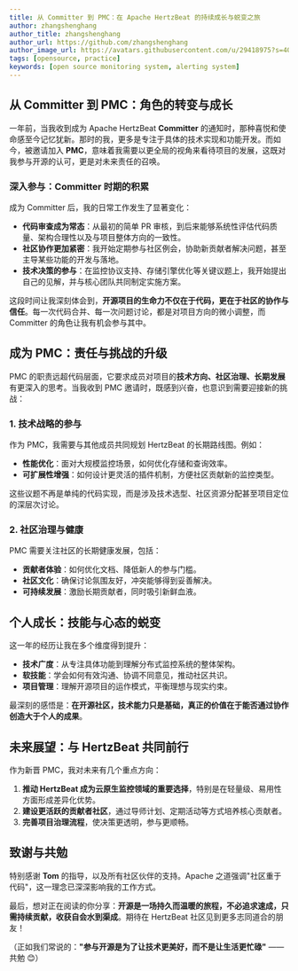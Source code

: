 ```yaml
---
title: 从 Committer 到 PMC：在 Apache HertzBeat 的持续成长与蜕变之旅  
author: zhangshenghang
author_title: zhangshenghang
author_url: https://github.com/zhangshenghang
author_image_url: https://avatars.githubusercontent.com/u/29418975?s=400&v=4
tags: [opensource, practice]
keywords: [open source monitoring system, alerting system]
---
```


## 从 Committer 到 PMC：角色的转变与成长

一年前，当我收到成为 Apache HertzBeat **Committer** 的通知时，那种喜悦和使命感至今记忆犹新。那时的我，更多是专注于具体的技术实现和功能开发。而如今，被邀请加入 **PMC**，意味着我需要以更全局的视角来看待项目的发展，这既对我参与开源的认可，更是对未来责任的召唤。

### 深入参与：Committer 时期的积累

成为 Committer 后，我的日常工作发生了显著变化：
- **代码审查成为常态**：从最初的简单 PR 审核，到后来能够系统性评估代码质量、架构合理性以及与项目整体方向的一致性。
- **社区协作更加紧密**：我开始定期参与社区例会，协助新贡献者解决问题，甚至主导某些功能的开发与落地。
- **技术决策的参与**：在监控协议支持、存储引擎优化等关键议题上，我开始提出自己的见解，并与核心团队共同制定实施方案。

这段时间让我深刻体会到，**开源项目的生命力不仅在于代码，更在于社区的协作与信任**。每一次代码合并、每一次问题讨论，都是对项目方向的微小调整，而 Committer 的角色让我有机会参与其中。

## 成为 PMC：责任与挑战的升级

PMC 的职责远超代码层面，它要求成员对项目的**技术方向、社区治理、长期发展**有更深入的思考。当我收到 PMC 邀请时，既感到兴奋，也意识到需要迎接新的挑战：

### 1. **技术战略的参与**
作为 PMC，我需要与其他成员共同规划 HertzBeat 的长期路线图。例如：
- **性能优化**：面对大规模监控场景，如何优化存储和查询效率。
- **可扩展性增强**：如何设计更灵活的插件机制，方便社区贡献新的监控类型。

这些议题不再是单纯的代码实现，而是涉及技术选型、社区资源分配甚至项目定位的深层次讨论。

### 2. **社区治理与健康**
PMC 需要关注社区的长期健康发展，包括：
- **贡献者体验**：如何优化文档、降低新人的参与门槛。
- **社区文化**：确保讨论氛围友好，冲突能够得到妥善解决。
- **可持续发展**：激励长期贡献者，同时吸引新鲜血液。

## 个人成长：技能与心态的蜕变

这一年的经历让我在多个维度得到提升：
- **技术广度**：从专注具体功能到理解分布式监控系统的整体架构。
- **软技能**：学会如何有效沟通、协调不同意见，推动社区共识。
- **项目管理**：理解开源项目的运作模式，平衡理想与现实约束。

最深刻的感悟是：**在开源社区，技术能力只是基础，真正的价值在于能否通过协作创造大于个人的成果**。

## 未来展望：与 HertzBeat 共同前行

作为新晋 PMC，我对未来有几个重点方向：
1. **推动 HertzBeat 成为云原生监控领域的重要选择**，特别是在轻量级、易用性方面形成差异化优势。
2. **建设更活跃的贡献者社区**，通过导师计划、定期活动等方式培养核心贡献者。
3. **完善项目治理流程**，使决策更透明，参与更顺畅。

## 致谢与共勉

特别感谢 **Tom** 的指导，以及所有社区伙伴的支持。Apache 之道强调"社区重于代码"，这一理念已深深影响我的工作方式。

最后，想对正在阅读的你分享：**开源是一场持久而温暖的旅程，不必追求速成，只需持续贡献，收获自会水到渠成**。期待在 HertzBeat 社区见到更多志同道合的朋友！

（正如我们常说的：**"参与开源是为了让技术更美好，而不是让生活更忙碌"** —— 共勉 😊）  
